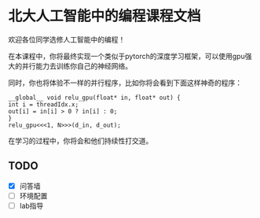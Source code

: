 # 北大人工智能中的编程课程文档
欢迎各位同学选修人工智能中的编程！

在本课程中，你将最终实现一个类似于pytorch的深度学习框架，可以使用gpu强大的并行能力去训练你自己的神经网络。

同时，你也将体验不一样的并行程序，比如你将会看到下面这样神奇的程序：
```cuda
__global__ void relu_gpu(float* in, float* out) {
int i = threadIdx.x;
out[i] = in[i] > 0 ? in[i] : 0;
}
relu_gpu<<<1, N>>>(d_in, d_out);
```
在学习的过程中，你将会和他们持续性打交道。

## TODO
- [x] 问答墙
- [ ] 环境配置
- [ ] lab指导